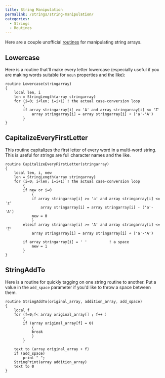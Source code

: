 ```yaml
---
title: String Manipulation
permalink: /strings/string-manipulation/
categories: 
  - Strings
  - Routines
---
```


Here are a couple unofficial [routines](/routines/) for
manipulating string arrays.

## Lowercase

Here is a routine that'll make every letter lowercase (especially useful
if you are making words suitable for `noun` properties and the like):

    routine Lowercase(stringarray)
    {
        local len, i
        len = StringLength(array stringarray)
        for (i=0; i<len; i=i+1) ! the actual case-conversion loop
            {
            if array stringarray[i] >= 'A' and array stringarray[i] <= 'Z'
                array stringarray[i] = array stringarray[i] + ('a'-'A')
            }
    }

## CapitalizeEveryFirstLetter

This routine capitalizes the first letter of every word in a multi-word
string. This is useful for strings are full character names and the
like.

    routine CapitalizeEveryFirstLetter(stringarray)
    {
        local len, i, new
        len = StringLength(array stringarray)
        for (i=0; i<len; i=i+1) ! the actual case-conversion loop
            {
            if new or i=0
                {
                if array stringarray[i] >= 'a' and array stringarray[i] <= 'z'
                    array stringarray[i] = array stringarray[i] - ('a'-'A')
                new = 0
                }
            elseif array stringarray[i] >= 'A' and array stringarray[i] <= 'Z'
                array stringarray[i] = array stringarray[i] + ('a'-'A')

            if array stringarray[i] = ' '          ! a space
                new = 1
            }
    }

## StringAddTo

Here is a routine for quickly tagging on one string routine to another.
Put a value in the `add_space` parameter if you'd like to throw a space
between them.

    routine StringAddTo(original_array, addition_array, add_space)
    {
        local f
        for (f=0;f< array original_array[] ; f++ )
            {
            if (array original_array[f] = 0)
                {
                break
                }
            }

        text to (array original_array + f)
        if (add_space)
            print " ";
        StringPrint(array addition_array)
        text to 0
    }
